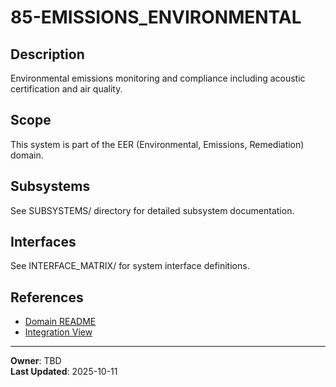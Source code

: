 # 85-EMISSIONS_ENVIRONMENTAL

## Description
Environmental emissions monitoring and compliance including acoustic certification and air quality.

## Scope
This system is part of the EER (Environmental, Emissions, Remediation) domain.

## Subsystems
See SUBSYSTEMS/ directory for detailed subsystem documentation.

## Interfaces
See INTERFACE_MATRIX/ for system interface definitions.

## References
- [Domain README](../../README.md)
- [Integration View](./INTEGRATION_VIEW.md)

---
**Owner**: TBD  
**Last Updated**: 2025-10-11
